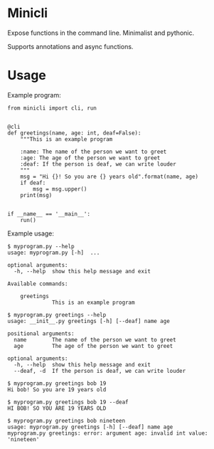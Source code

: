 # Minicli

Expose functions in the command line. Minimalist and pythonic.

Supports annotations and async functions.


# Usage

Example program:

    from minicli import cli, run


    @cli
    def greetings(name, age: int, deaf=False):
        """This is an example program

        :name: The name of the person we want to greet
        :age: The age of the person we want to greet
        :deaf: If the person is deaf, we can write louder
        """
        msg = "Hi {}! So you are {} years old".format(name, age)
        if deaf:
            msg = msg.upper()
        print(msg)


    if __name__ == '__main__':
        run()

Example usage:

    $ myprogram.py --help
    usage: myprogram.py [-h]  ...

    optional arguments:
      -h, --help  show this help message and exit

    Available commands:

        greetings
                  This is an example program

    $ myprogram.py greetings --help
    usage: __init__.py greetings [-h] [--deaf] name age

    positional arguments:
      name        The name of the person we want to greet
      age         The age of the person we want to greet

    optional arguments:
      -h, --help  show this help message and exit
      --deaf, -d  If the person is deaf, we can write louder

    $ myprogram.py greetings bob 19
    Hi bob! So you are 19 years old

    $ myprogram.py greetings bob 19 --deaf
    HI BOB! SO YOU ARE 19 YEARS OLD

    $ myprogram.py greetings bob nineteen
    usage: myprogram.py greetings [-h] [--deaf] name age
    myprogram.py greetings: error: argument age: invalid int value: 'nineteen'
